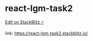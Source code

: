 # react-lgm-task2

[Edit on StackBlitz ⚡️](https://stackblitz.com/edit/react-lgm-task2)

link: https://react-lgm-task2.stackblitz.io/